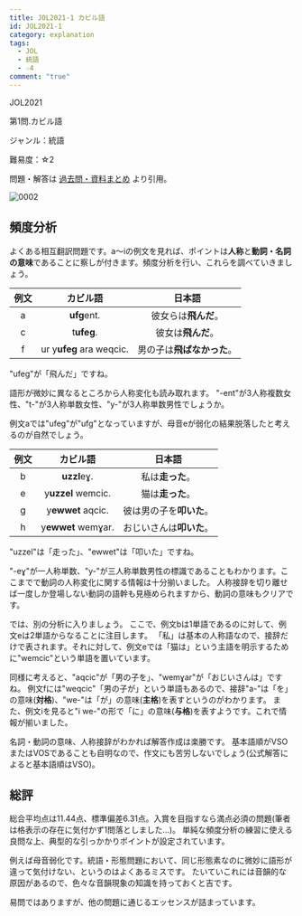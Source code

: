 ```yaml
---
title: JOL2021-1 カビル語
id: JOL2021-1
category: explanation
tags:
  - JOL
  - 統語
  - ☆4
comment: "true"
---
```

JOL2021

第1問.カビル語

ジャンル：統語

難易度：☆2

問題・解答は
[過去問・資料まとめ](https://iolingjapan.org/preparation/)
より引用。

![0002](https://user-images.githubusercontent.com/107757349/206891275-2d1e1e35-04d2-40a6-85f6-961ebb68ded9.jpg)

## 頻度分析

よくある相互翻訳問題です。a～iの例文を見れば、ポイントは**人称**と**動詞・名詞の意味**であることに察しが付きます。頻度分析を行い、これらを調べていきましょう。

| 例文 | カビル語 | 日本語 |
| :-: | :-: | :-: |
| a | **ufg**ent. | 彼女らは**飛んだ**。 |
| c | t**ufeg**.  | 彼女は**飛んだ**。 |
| f | ur y**ufeg** ara weqcic.  | 男の子は**飛ばなかった**。 |

"ufeg"が「飛んだ」ですね。

語形が微妙に異なるところから人称変化も読み取れます。
"-ent"が3人称複数女性、"t-"が3人称単数女性、"y-"が3人称単数男性でしょうか。

例文aでは"ufeg"が"ufg"となっていますが、母音eが弱化の結果脱落したと考えるのが自然でしょう。

| 例文 | カビル語 | 日本語 |
| :-: | :-: | :-: |
| b | **uzzl**eɣ. | 私は**走った**。 |
| e | y**uzzel** wemcic.  | 猫は**走った**。 |
| g | y**ewwet** aqcic.  | 彼は男の子を**叩いた**。 |
| h | y**ewwet** wemɣar.  | おじいさんは**叩いた**。 |

"uzzel"は「走った」、"ewwet"は「叩いた」ですね。

"-eɣ"が一人称単数、"y-"が三人称単数男性の標識であることもわかります。ここまでで動詞の人称変化に関する情報は十分揃いました。
人称接辞を切り離せば一度しか登場しない動詞の語幹も見極められますから、動詞の意味もクリアです。

では、別の分析に入りましょう。
ここで、例文bは1単語であるのに対して、例文eは2単語からなることに注目します。
「私」は基本の人称語なので、接辞だけで表されます。それに対して、例文eでは「猫は」という主語を明示するために"wemcic"という単語を置いています。

同様に考えると、"aqcic"が「男の子を」、"wemɣar"が「おじいさんは」ですね。
例文fには"weqcic"「男の子が」という単語もあるので、接辞"a-"は「を」の意味(**対格**)、"we-"は「が」の意味(**主格**)を表すというのがわかります。
また、例文iを見ると"i we-"の形で「に」の意味(**与格**)を表すようです。これで情報が揃いました。

名詞・動詞の意味、人称接辞がわかれば解答作成は楽勝です。
基本語順がVSOまたはVOSであることも自明なので、作文にも苦労しないでしょう(公式解答によると基本語順はVSO)。

## 総評

総合平均点は11.44点、標準偏差6.31点。入賞を目指すなら満点必須の問題(筆者は格表示の存在に気付かず1問落としました...)。
単純な頻度分析の練習に使える良問な上、典型的な引っかかりポイントが設定されています。

例えば母音弱化です。統語・形態問題において、同じ形態素なのに微妙に語形が違って気付けない、というのはよくあるミスです。
たいていこれには音韻的な原因があるので、色々な音韻現象の知識を持っておくと吉です。

易問ではありますが、他の問題に通じるエッセンスが詰まっています。
